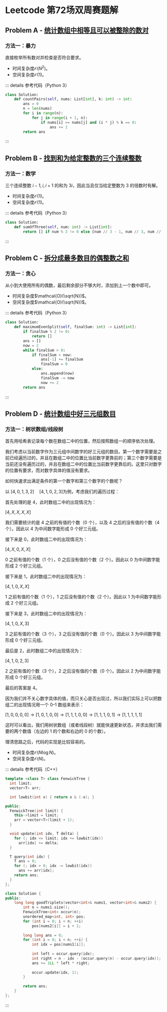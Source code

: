 # Leetcode 第72场双周赛题解

## Problem A - [统计数组中相等且可以被整除的数对](https://leetcode.cn/problems/count-equal-and-divisible-pairs-in-an-array/)

### 方法一：暴力

直接枚举所有数对并检查是否符合要求。

- 时间复杂度$\mathcal{O}(N^2)$。
- 空间复杂度$\mathcal{O}(1)$。

::: details 参考代码（Python 3）

```python
class Solution:
    def countPairs(self, nums: List[int], k: int) -> int:
        ans = 0
        n = len(nums)
        for i in range(n):
            for j in range(i + 1, n):
                if nums[i] == nums[j] and (i * j) % k == 0:
                    ans += 1
        return ans
```

:::

## Problem B - [找到和为给定整数的三个连续整数](https://leetcode.cn/problems/find-three-consecutive-integers-that-sum-to-a-given-number/)

### 方法一：数学

三个连续整数 $i-1,i,i+1$ 的和为 $3i$，因此当且仅当给定整数为 3 的倍数时有解。

- 时间复杂度$\mathcal{O}(1)$。
- 空间复杂度$\mathcal{O}(1)$。

::: details 参考代码（Python 3）

```python
class Solution:
    def sumOfThree(self, num: int) -> List[int]:
        return [] if num % 3 != 0 else [num // 3 - 1, num // 3, num // 3 + 1]
```

:::

## Problem C - [拆分成最多数目的偶整数之和](https://leetcode.cn/problems/maximum-split-of-positive-even-integers/)

### 方法一：贪心

从小到大使用所有的偶数，最后剩余部分不够大时，添加到上一个数中即可。

- 时间复杂度$\mathcal{O}(\sqrt{N})$。
- 空间复杂度$\mathcal{O}(\sqrt{N})$。

::: details 参考代码（Python 3）

```python
class Solution:
    def maximumEvenSplit(self, finalSum: int) -> List[int]:
        if finalSum % 2 != 0:
            return []
        ans = []
        now = 2
        while finalSum > 0:
            if finalSum < now:
                ans[-1] += finalSum
                finalSum = 0
            else:
                ans.append(now)
                finalSum -= now
                now += 2
        return ans
```

:::

## Problem D - [统计数组中好三元组数目](https://leetcode.cn/problems/count-good-triplets-in-an-array/)

### 方法一：树状数组/线段树

首先用哈希表记录每个数在数组二中的位置，然后按照数组一的顺序依次处理。

我们考虑以当前数字作为三元组中间数字的好三元组的数目。第一个数字需要是之前已经遍历过的，并且在数组二中的位置比当前数字更靠前的；第三个数字需要是当前还没有遍历过的，并且在数组二中的位置比当前数字更靠后的。这里只对数字的位置有要求，而对数字具体的值没有要求。

如何快速求出满足条件的第一个数字和第三个数字的个数呢？

以 $[4,0,1,3,2]\quad[4,1,0,2,3]$为例，考虑我们的遍历过程：

首先处理的是 4，此时数组二中的出现情况为：

$[4,X,X,X,X]$

我们需要统计的是 4 之前的有值的个数（0 个），以及 4 之后的没有值的个数（4 个）。因此以 4 为中间数字能形成 0 个好三元组。

接下来是 0，此时数组二中的出现情况为：

$[4,X,0,X,X]$

0 之前有值的个数（1 个），0 之后没有值的个数（2 个）。因此以 0 为中间数字能形成 2 个好三元组。

接下来是 1，此时数组二中的出现情况为：

$[4,1,0,X,X]$

1 之前有值的个数（1 个），1 之后没有值的个数（2 个）。因此以 1 为中间数字能形成 2 个好三元组。

接下来是 3，此时数组二中的出现情况为：

$[4,1,0,X,3]$

3 之前有值的个数（3 个），3 之后没有值的个数（0 个）。因此以 3 为中间数字能形成 0 个好三元组。

最后是 2，此时数组二中的出现情况为：

$[4,1,0,2,3]$

2 之前有值的个数（3 个），2 之后没有值的个数（0 个）。因此以 2 为中间数字能形成 0 个好三元组。

最后的答案是 4。

因为我们并不关心数字具体的值，而只关心是否出现过，所以我们实际上可以把数组二的出现情况用一个 0–1 数组来表示：

$[1,0,0,0,0]\rightarrow[1,0,1,0,0]\rightarrow[1,1,1,0,0]\rightarrow[1,1,1,0,1]\rightarrow[1,1,1,1,1]$

这时可以看出，我们用树状数组（或者线段树）就能快速更新状态，并求出我们需要的两个数值（左边的 1 的个数和右边的 0 的个数）。

理清思路之后，代码的实现是比较容易的。

- 时间复杂度$\mathcal{O}(N\log N)$。
- 空间复杂度$\mathcal{O}(N)$。

::: details 参考代码（C++）

```cpp
template <class T> class FenwickTree {
  int limit;
  vector<T> arr;

  int lowbit(int x) { return x & (-x); }

public:
  FenwickTree(int limit) {
    this->limit = limit;
    arr = vector<T>(limit + 1);
  }

  void update(int idx, T delta) {
    for (; idx <= limit; idx += lowbit(idx))
      arr[idx] += delta;
  }

  T query(int idx) {
    T ans = 0;
    for (; idx > 0; idx -= lowbit(idx))
      ans += arr[idx];
    return ans;
  }
};

class Solution {
public:
    long long goodTriplets(vector<int>& nums1, vector<int>& nums2) {
        int n = nums1.size();
        FenwickTree<int> occur(n);
        unordered_map<int, int> pos;
        for (int i = 0; i < n; ++i)
            pos[nums2[i]] = i + 1;
        
        long long ans = 0;
        for (int i = 0; i < n; ++i) {
            int idx = pos[nums1[i]];
            
            int left = occur.query(idx);
            int right = n - idx - (occur.query(n) - occur.query(idx));
            ans += 1LL * left * right;
            
            occur.update(idx, 1);
        }
        
        return ans;
    }
};
```

:::

<Utterances />
